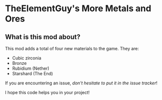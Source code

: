 TheElementGuy's More Metals and Ores
====================================

## What is this mod about?

This mod adds a total of four new materials to the game. They are:
- Cubic zirconia
- Bronze
- Rubidium (Nether)
- Starshard (The End)

If you are encountering an issue, *don't hesitate to put it in the issue tracker*!

I hope this code helps you in your project!
